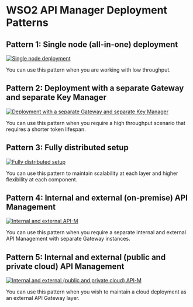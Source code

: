 # WSO2 API Manager Deployment Patterns


## Pattern 1: Single node (all-in-one) deployment

[![Single node deployment]({{base_path}}/assets/img/setup-and-install/1-single-node-deployment.png)]({{base_path}}/assets/img/setup-and-install/1-single-node-deployment.png)

You can use this pattern when you are working with low throughput.

## Pattern 2: Deployment with a separate Gateway and separate Key Manager

[![Deployment with a separate Gateway and separate Key Manager]({{base_path}}/assets/img/setup-and-install/2-separate-gateway-and-key-manager.png)]({{base_path}}/assets/img/setup-and-install/2-separate-gateway-and-key-manager.png)

You can use this pattern when you require a high throughput scenario that requires a shorter token lifespan.

## Pattern 3: Fully distributed setup

[![Fully distributed setup]({{base_path}}/assets/img/setup-and-install/3-fully-distributed-setup.png)]({{base_path}}/assets/img/setup-and-install/3-fully-distributed-setup.png)

You can use this pattern to maintain scalability at each layer and higher flexibility at each component.

## Pattern 4: Internal and external (on-premise) API Management

[![Internal and external API-M]({{base_path}}/assets/img/setup-and-install/4-internal-and-external.png)]({{base_path}}/assets/img/setup-and-install/4-internal-and-external.png)

You can use this pattern when you require a separate internal and external API Management with separate Gateway instances.

## Pattern 5: Internal and external (public and private cloud) API Management

[![Internal and external (public and private cloud) API-M]({{base_path}}/assets/img/setup-and-install/Internal-public-and-private-cloud.png)]({{base_path}}/assets/img/setup-and-install/Internal-public-and-private-cloud.png)

You can use this pattern when you wish to maintain a cloud deployment as an external API Gateway layer.

